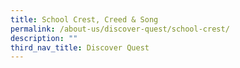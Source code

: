 ```yaml
---
title: School Crest, Creed & Song
permalink: /about-us/discover-quest/school-crest/
description: ""
third_nav_title: Discover Quest
---
```

